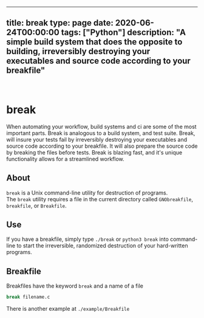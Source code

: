 
---
title: break
type: page
date: 2020-06-24T00:00:00
tags: ["Python"]
description: "A simple build system that does the opposite to building,  irreversibly destroying your executables and source code according to your breakfile"
---


<br>

# break
When automating your workflow, build systems and ci are some of the most important parts. Break is analogous to a build system, and test suite. Break, will insure your tests fail by irreversibly destroying your executables and source code according to your breakfile. It will also prepare the source code by breaking the files before tests. Break is blazing fast, and it's unique functionality allows for a streamlined workflow.

## About
`break` is a Unix command-line utility for destruction of programs.<br>
The `break` utility requires a file in the current directory called `GNObreakfile`, `breakfile`, or `Breakfile`.

## Use
If you have a breakfile, simply type `./break` or `python3 break` into command-line to start the irreversible, randomized destruction of your hard-written programs.

## Breakfile
Breakfiles have the keyword `break` and a name of a file
```python
break filename.c
```
There is another example at `./example/Breakfile`
